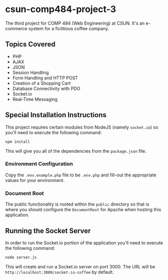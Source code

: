 # csun-comp484-project-3
The third project for COMP 484 (Web Engineering) at CSUN. It's an e-commerce system for a fictitious coffee company.

## Topics Covered

- PHP
- AJAX
- JSON
- Session Handling
- Form Handling and HTTP POST
- Creation of a Shopping Cart
- Database Connectivity with PDO
- Socket.io
- Real-Time Messaging

## Special Installation Instructions

This project requires certain modules from NodeJS (namely `socket.io`) so you'll need to execute the following command:

```npm install```

This will give you all of the dependencies from the `package.json` file.

### Environment Configuration

Copy the `.env.example.php` file to be `.env.php` and fill-out the appropriate values for your environment.

### Document Root

The public functionality is rooted within the `public` directory so that is where you should configure the `DocumentRoot` for Apache when hosting this application.

## Running the Socket Server

In order to run the Socket.io portion of the application you'll need to execute the following command:

```node server.js```

This will create and run a Socket.io server on port 3000. The URL will be `http://localhost:3000/socket-io-coffee` by default.